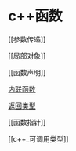 # c++函数

[[参数传递]]

[[局部对象]]

[[函数声明]]

[内联函数](c++_inline_function.md)

[返回类型](c++_funtion_return_type.md)

[[函数指针]]

[[c++_可调用类型]]